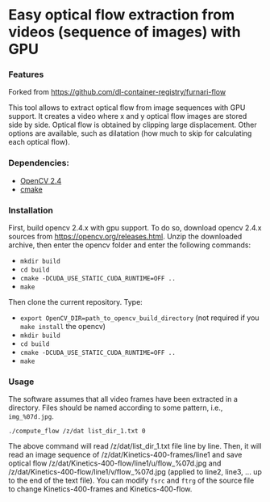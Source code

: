 Easy optical flow extraction from videos (sequence of images) with GPU
=================================================

### Features
Forked from https://github.com/dl-container-registry/furnari-flow

This tool allows to extract optical flow from image sequences with GPU support. It creates a video where x and y optical flow images are stored side by side. Optical flow is obtained by clipping large displacement. Other options are available, such as dilatation (how much to skip for calculating each optical flow).

### Dependencies:
 * [OpenCV 2.4](http://opencv.org/downloads.html)
 * [cmake](https://cmake.org/)

### Installation
First, build opencv 2.4.x with gpu support. To do so, download opencv 2.4.x sources from https://opencv.org/releases.html. Unzip the downloaded archive, then enter the opencv folder and enter the following commands:

 * `mkdir build`
 * `cd build`
 * `cmake -DCUDA_USE_STATIC_CUDA_RUNTIME=OFF ..`
 * `make`

Then clone the current repository. Type:

 * `export OpenCV_DIR=path_to_opencv_build_directory` (not required if you `make install` the opencv)
 * `mkdir build`
 * `cd build`
 * `cmake -DCUDA_USE_STATIC_CUDA_RUNTIME=OFF ..`
 * `make`

### Usage
The software assumes that all video frames have been extracted in a directory. Files should be named according to some pattern, i.e., `img_%07d.jpg`.
```
./compute_flow /z/dat list_dir_1.txt 0
```
The above command will read /z/dat/list_dir_1.txt file line by line. Then, it will read an image sequence of /z/dat/Kinetics-400-frames/line1 and save optical flow /z/dat/Kinetics-400-flow/line1/u/flow_%07d.jpg and /z/dat/Kinetics-400-flow/line1/v/flow_%07d.jpg (applied to line2, line3, ... up to the end of the text file). You can modify `fsrc` and `ftrg` of the source file to change Kinetics-400-frames and Kinetics-400-flow.
